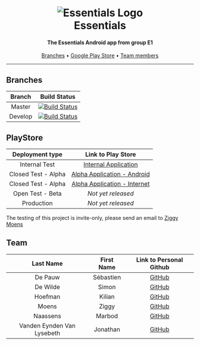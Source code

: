 <h1 align="center">
  <br>
  <img src="https://raw.githubusercontent.com/HoGent-Projecten3/projecten3-2021-android-e1/master/app/src/main/res/mipmap-xxxhdpi/ic_launcher.png?token=ALK2DS3CZF5VYKXD4OS5G7S72IGXK" alt="Essentials Logo"></a>
  <br>
  Essentials
</h1>

<h4 align="center">The Essentials Android app from group E1</h4>
      
<p align="center">
  <a href="#branches">Branches</a> •
  <a href="#playstore">Google Play Store</a> •
  <a href="#team">Team members</a>
</p>

---

## Branches
| Branch | Build Status |
|:--------:|:--------------:|
| Master | [![Build Status](https://travis-ci.com/HoGent-Projecten3/projecten3-2021-android-e1.svg?token=ZptN7dYr3oqE3NaSygUS&branch=master)](https://travis-ci.com/HoGent-Projecten3/projecten3-2021-android-e1)|
| Develop | [![Build Status](https://travis-ci.com/HoGent-Projecten3/projecten3-2021-android-e1.svg?token=ZptN7dYr3oqE3NaSygUS&branch=develop)](https://travis-ci.com/HoGent-Projecten3/projecten3-2021-android-e1)|

## PlayStore
| Deployment type | Link to Play Store |
|:--------:|:--------------:|
| Internal Test | [Internal Application](https://play.google.com/apps/internaltest/4699091103202247905) |
| Closed Test - Alpha | [Alpha Application - Android](https://play.google.com/store/apps/details?id=com.hogentessentials1.essentials) |
| Closed Test - Alpha | [Alpha Application - Internet](https://play.google.com/apps/testing/com.hogentessentials1.essentials) |
| Open Test - Beta | *Not yet released* |
| Production | *Not yet released* |

The testing of this project is invite-only, please send an email to [Ziggy Moens](mailto:ziggy.moens@student.hogent.be?SUBJECT=Essentials%20E1:%20I%20want%20to%20become%20a%20tester!)

## Team
| Last Name | First Name | Link to Personal Github|
|:--------:|:--------:|:--------------:|
| De Pauw |Sébastien | [GitHub](https://github.com/SebastienDePauw) |
| De Wilde |Simon | [GitHub](https://github.com/Simon-De-Wilde) |
| Hoefman |Kilian | [GitHub](https://github.com/KilianHoefman) |
| Moens |Ziggy | [GitHub](https://github.com/ziggymoens) |
| Naassens |Marbod | [GitHub](https://github.com/MarbodNaassens)|
| Vanden Eynden Van Lysebeth |Jonathan |[GitHub](https://github.com/JonathanVandenEynden) |
